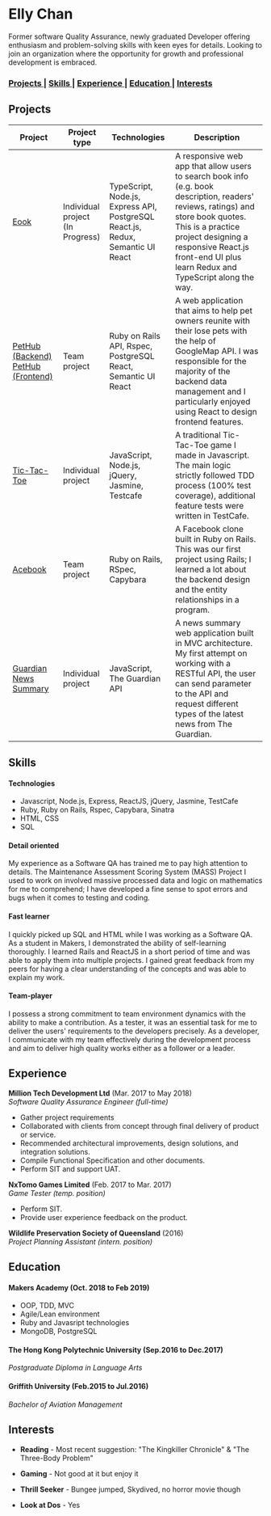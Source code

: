 # Elly Chan 

Former software Quality Assurance, newly graduated Developer offering enthusiasm and problem-solving skills with keen eyes for details. Looking to join an organization where the opportunity for growth and professional development is embraced.  

### [ Projects ](#projects) |  [ Skills ](#skills) |  [ Experience ](#experience) |  [ Education ](#education) | [ Interests ](#interests)

## Projects 

| Project | Project type | Technologies | Description | 
|---|---|---|---|
| [Eook](https://github.com/EllyChanx/Eook) | Individual project<br />(In Progress) | TypeScript, Node.js, Express API, PostgreSQL<br/>React.js, Redux, Semantic UI React | A responsive web app that allow users to search book info (e.g. book description, readers' reviews, ratings) and store book quotes. <br />This is a practice project designing a responsive React.js front-end UI plus learn Redux and TypeScript along the way.| 
| [PetHub (Backend)](https://github.com/EllyChanx/PetHub-backend)<br />[PetHub (Frontend)](https://github.com/EllyChanx/PetHub-frontend)  | Team project | Ruby on Rails API, Rspec, PostgreSQL <br />React, Semantic UI React| A web application that aims to help pet owners reunite with their lose pets with the help of GoogleMap API. I was responsible for the majority of the backend data management and I particularly enjoyed using React to design frontend features. | 
| [Tic-Tac-Toe](https://github.com/EllyChanx/tic_tac_toe) | Individual project | JavaScript, Node.js, jQuery, Jasmine, Testcafe | A traditional Tic-Tac-Toe game I made in Javascript. The main logic strictly followed TDD process (100% test coverage), additional feature tests were written in TestCafe.| 
| [Acebook](https://github.com/EllyChanx/acebook-unicorns) | Team project | Ruby on Rails, RSpec, Capybara | A Facebook clone built in Ruby on Rails. This was our first project using Rails; I learned a lot about the backend design and the entity relationships in a program. |
| [Guardian News Summary](https://github.com/EllyChanx/news-summary-challenge) | Individual project | JavaScript, The Guardian API | A news summary web application built in MVC architecture. My first attempt on working with a RESTful API, the user can send parameter to the API and request different types of the latest news from The Guardian. |

## Skills 

#### Technologies

- Javascript, Node.js, Express, ReactJS, jQuery, Jasmine, TestCafe
- Ruby, Ruby on Rails, Rspec, Capybara, Sinatra
- HTML, CSS
- SQL

#### Detail oriented 

My experience as a Software QA has trained me to pay high attention to details. The Maintenance Assessment Scoring System (MASS) Project I used to work on involved massive processed data and logic on mathematics for me to comprehend; I have developed a fine sense to spot errors and bugs when it comes to testing and coding. 

#### Fast learner 

I quickly picked up SQL and HTML while I was working as a Software QA. As a student in Makers, I demonstrated the ability of self-learning thoroughly. I learned Rails and ReactJS in a short period of time and was able to apply them into multiple projects. I gained great feedback from my peers for having a clear understanding of the concepts and was able to explain my work. 

#### Team-player 

I possess a strong commitment to team environment dynamics with the ability to make a contribution. As a tester, it was an essential task for me to deliver the users' requirements to the developers precisely. As a developer, I communicate with my team effectively during the development process and aim to deliver high quality works either as a follower or a leader. 

## Experience 
**Million Tech Development Ltd** (Mar. 2017 to May 2018)     
*Software Quality Assurance Engineer (full-time)* 

- Gather project requirements 
- Collaborated with clients from concept through final delivery of product or service.
- Recommended architectural improvements, design solutions, and integration solutions.
- Compile Functional Specification and other documents. 
- Perform SIT and support UAT. 

**NxTomo Games Limited** (Feb. 2017 to Mar. 2017)  
*Game Tester (temp. position)* 

- Perform SIT.  
- Provide user experience feedback on the product.

**Wildlife Preservation Society of Queensland** (2016)  
*Project Planning Assistant (intern. position)* 
  
## Education 
#### Makers Academy (Oct. 2018 to Feb 2019) 
- OOP, TDD, MVC
- Agile/Lean environment
- Ruby and Javasript technologies
- MongoDB, PostgreSQL

#### The Hong Kong Polytechnic University (Sep.2016 to Dec.2017) 

*Postgraduate Diploma in Language Arts* 

#### Griffith University (Feb.2015 to Jul.2016) 

*Bachelor of Aviation Management* 

## Interests 

- **Reading** - Most recent suggestion: "The Kingkiller Chronicle" & "The Three-Body Problem" 

- **Gaming** - Not good at it but enjoy it 

- **Thrill Seeker** - Bungee jumped, Skydived, no horror movie though

- **Look at Dos** - Yes 
